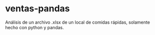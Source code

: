 # ventas-pandas
Análisis de un archivo .xlsx de un local de comidas rápidas, solamente hecho con python y pandas.
